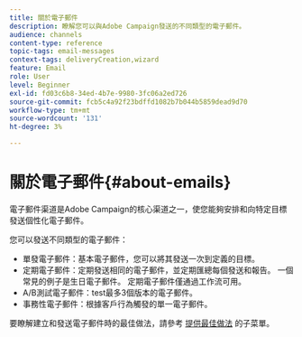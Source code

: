 ```yaml
---
title: 關於電子郵件
description: 瞭解您可以與Adobe Campaign發送的不同類型的電子郵件。
audience: channels
content-type: reference
topic-tags: email-messages
context-tags: deliveryCreation,wizard
feature: Email
role: User
level: Beginner
exl-id: fd03c6b8-34ed-4b7e-9980-3fc06a2ed726
source-git-commit: fcb5c4a92f23bdffd1082b7b044b5859dead9d70
workflow-type: tm+mt
source-wordcount: '131'
ht-degree: 3%

---
```


# 關於電子郵件{#about-emails}

電子郵件渠道是Adobe Campaign的核心渠道之一，使您能夠安排和向特定目標發送個性化電子郵件。

您可以發送不同類型的電子郵件：

* 單發電子郵件：基本電子郵件，您可以將其發送一次到定義的目標。
* 定期電子郵件：定期發送相同的電子郵件，並定期匯總每個發送和報告。 一個常見的例子是生日電子郵件。 定期電子郵件僅通過工作流可用。
* A/B測試電子郵件：test最多3個版本的電子郵件。
* 事務性電子郵件：根據客戶行為觸發的單一電子郵件。

要瞭解建立和發送電子郵件時的最佳做法，請參考 [提供最佳做法](../../sending/using/delivery-best-practices.md) 的子菜單。
